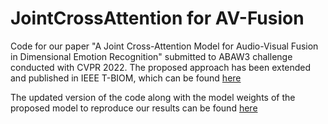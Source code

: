 # JointCrossAttention for AV-Fusion
Code for our paper "A Joint Cross-Attention Model for Audio-Visual Fusion in Dimensional Emotion Recognition" submitted to ABAW3 challenge conducted with CVPR 2022. 
The proposed approach has been extended and published in IEEE T-BIOM, which can be found [here](https://ieeexplore.ieee.org/abstract/document/10005783)

The updated version of the code along with the model weights of the proposed model to reproduce our results can be found [here](https://github.com/praveena2j/Joint-Cross-Attention-for-Audio-Visual-Fusion)
